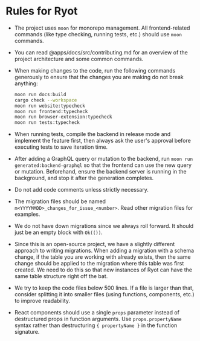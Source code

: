 # Rules for Ryot

- The project uses `moon` for monorepo management. All frontend-related commands (like type
  checking, running tests, etc.) should use `moon` commands.
- You can read @apps/docs/src/contributing.md for an overview of the project architecture
  and some common commands.
- When making changes to the code, run the following commands generously to ensure that the
  changes you are making do not break anything:

  ```bash
  moon run docs:build
  cargo check --workspace
  moon run website:typecheck
  moon run frontend:typecheck
  moon run browser-extension:typecheck
  moon run tests:typecheck
  ```

- When running tests, compile the backend in release mode and implement the feature first,
  then always ask the user's approval before executing tests to save iteration time.
- After adding a GraphQL query or mutation to the backend, run `moon run
  generated:backend-graphql` so that the frontend can use the new query or mutation. Beforehand,
  ensure the backend server is running in the background, and stop it after the generation completes.
- Do not add code comments unless strictly necessary.
- The migration files should be named `m<YYYYMMDD>_changes_for_issue_<number>`. Read other
  migration files for examples.
- We do not have down migrations since we always roll forward. It should just be an empty
  block with `Ok(())`.
- Since this is an open-source project, we have a slightly different approach to writing
  migrations. When adding a migration with a schema change, if the table you are working
  with already exists, then the same change should be applied to the migration where this
  table was first created. We need to do this so that new instances of Ryot can have the
  same table structure right off the bat.
- We try to keep the code files below 500 lines. If a file is larger than that, consider
  splitting it into smaller files (using functions, components, etc.) to improve
  readability.
- React components should use a single `props` parameter instead of destructured props in
  function arguments. Use `props.propertyName` syntax rather than destructuring
  `{ propertyName }` in the function signature.
